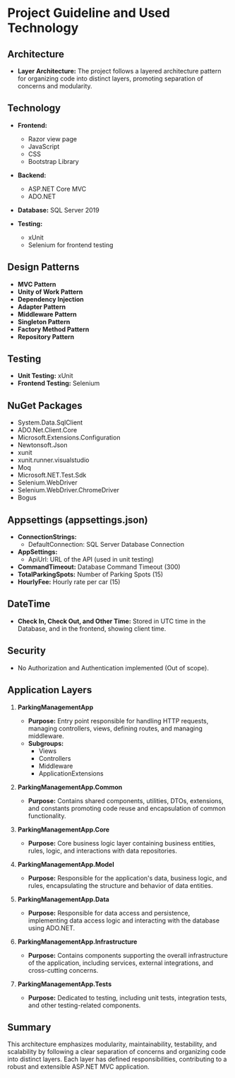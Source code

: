 # Project Guideline and Used Technology

## Architecture
- **Layer Architecture:** The project follows a layered architecture pattern for organizing code into distinct layers, promoting separation of concerns and modularity.

## Technology
- **Frontend:**
  - Razor view page
  - JavaScript
  - CSS
  - Bootstrap Library

- **Backend:**
  - ASP.NET Core MVC
  - ADO.NET

- **Database:** SQL Server 2019

- **Testing:**
  - xUnit
  - Selenium for frontend testing

## Design Patterns
- **MVC Pattern**
- **Unity of Work Pattern**
- **Dependency Injection**
- **Adapter Pattern**
- **Middleware Pattern**
- **Singleton Pattern**
- **Factory Method Pattern**
- **Repository Pattern**

## Testing
- **Unit Testing:** xUnit
- **Frontend Testing:** Selenium

## NuGet Packages
- System.Data.SqlClient
- ADO.Net.Client.Core
- Microsoft.Extensions.Configuration
- Newtonsoft.Json
- xunit
- xunit.runner.visualstudio
- Moq
- Microsoft.NET.Test.Sdk
- Selenium.WebDriver
- Selenium.WebDriver.ChromeDriver
- Bogus

## Appsettings (appsettings.json)
- **ConnectionStrings:**
  - DefaultConnection: SQL Server Database Connection
- **AppSettings:**
  - ApiUrl: URL of the API (used in unit testing)
- **CommandTimeout:** Database Command Timeout (300)
- **TotalParkingSpots:** Number of Parking Spots (15)
- **HourlyFee:** Hourly rate per car (15)

## DateTime
- **Check In, Check Out, and Other Time:** Stored in UTC time in the Database, and in the frontend, showing client time.

## Security
- No Authorization and Authentication implemented (Out of scope).

## Application Layers

1. **ParkingManagementApp**
   - **Purpose:** Entry point responsible for handling HTTP requests, managing controllers, views, defining routes, and managing middleware.
   - **Subgroups:**
     - Views
     - Controllers
     - Middleware
     - ApplicationExtensions

2. **ParkingManagementApp.Common**
   - **Purpose:** Contains shared components, utilities, DTOs, extensions, and constants promoting code reuse and encapsulation of common functionality.

3. **ParkingManagementApp.Core**
   - **Purpose:** Core business logic layer containing business entities, rules, logic, and interactions with data repositories.

4. **ParkingManagementApp.Model**
   - **Purpose:** Responsible for the application's data, business logic, and rules, encapsulating the structure and behavior of data entities.

5. **ParkingManagementApp.Data**
   - **Purpose:** Responsible for data access and persistence, implementing data access logic and interacting with the database using ADO.NET.

6. **ParkingManagementApp.Infrastructure**
   - **Purpose:** Contains components supporting the overall infrastructure of the application, including services, external integrations, and cross-cutting concerns.

7. **ParkingManagementApp.Tests**
   - **Purpose:** Dedicated to testing, including unit tests, integration tests, and other testing-related components.

## Summary
This architecture emphasizes modularity, maintainability, testability, and scalability by following a clear separation of concerns and organizing code into distinct layers. Each layer has defined responsibilities, contributing to a robust and extensible ASP.NET MVC application.
